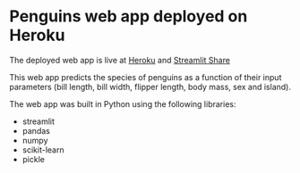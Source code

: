 # Penguins web app deployed on Heroku

The deployed web app is live at [Heroku](https://zdhiman-penguins.herokuapp.com/) and [Streamlit Share](https://share.streamlit.io/zdhiman/penguins/penguins-app.py)

This web app predicts the species of penguins as a function of their input parameters (bill length, bill width, flipper length, body mass, sex and island).

The web app was built in Python using the following libraries:
* streamlit
* pandas
* numpy
* scikit-learn
* pickle
